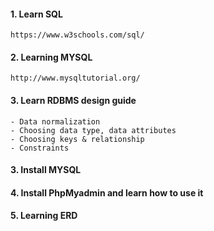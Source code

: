 #### 1. Learn SQL
    https://www.w3schools.com/sql/
    
#### 2. Learning MYSQL 
    http://www.mysqltutorial.org/

#### 3. Learn RDBMS design guide
    - Data normalization
    - Choosing data type, data attributes
    - Choosing keys & relationship
    - Constraints

#### 3. Install MYSQL
#### 4. Install PhpMyadmin and learn how to use it
#### 5. Learning ERD

